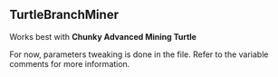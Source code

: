 ## TurtleBranchMiner

Works best with **Chunky Advanced Mining Turtle**

For now, parameters tweaking is done in the file. Refer to the variable comments for more information.

